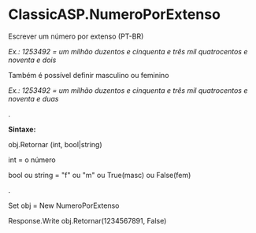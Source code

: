 # ClassicASP.NumeroPorExtenso

Escrever um número por extenso (PT-BR)

_Ex.: 1253492 = um milhão duzentos e cinquenta e três mil quatrocentos e noventa e dois_

Também é possível definir masculino ou feminino

_Ex.: 1253492 = um milhão duzentos e cinquenta e três mil quatrocentos e noventa e duas_

.

**Sintaxe:**

obj.Retornar (int, bool|string)

int = o número

bool ou string = "f" ou "m" ou True(masc) ou False(fem)

.

Set obj = New NumeroPorExtenso

Response.Write obj.Retornar(1234567891, False)
